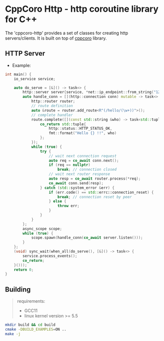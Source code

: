 # CppCoro Http - http coroutine library for C++

The 'cppcoro-http' provides a set of classes for creating http servers/clients.
It is built on top of [cppcoro](https://github.com/lewissbaker/cppcoro) library.

## HTTP Server

- Example:

```c++
int main() {
    io_service service;

    auto do_serve = [&]() -> task<> {
        http::server server{service, *net::ip_endpoint::from_string("127.0.0.1:4242")};
        auto handle_conn = [](http::connection conn) mutable -> task<> {
            http::router router;
            // route definition
            auto &route = router.add_route<R"(/hello/(\w+))">();
            // complete handler
            route.complete([](const std::string &who) -> task<std::tuple<http::status, std::string>> {
                co_return std::tuple{
                    http::status::HTTP_STATUS_OK,
                    fmt::format("Hello {} !!", who)
                };
            });
            while (true) {
                try {
                    // wait next connection request
                    auto req = co_await conn.next();
                    if (req == nullptr)
                        break; // connection closed
                    // wait next router response
                    auto resp = co_await router.process(*req);
                    co_await conn.send(resp);
                } catch (std::system_error &err) {
                    if (err.code() == std::errc::connection_reset) {
                        break; // connection reset by peer
                    } else {
                        throw err;
                    }
                }
            }
        };
        async_scope scope;
        while (true) {
            scope.spawn(handle_conn(co_await server.listen()));
        }
    };
    (void) sync_wait(when_all(do_serve(), [&]() -> task<> {
        service.process_events();
        co_return;
    }()));
    return 0;
}
```

## Building

> requirements:
> - GCC11
> - linux kernel version >= 5.5

```bash
mkdir build && cd build
cmake -DBUILD_EXAMPLES=ON ..
make -j
```
